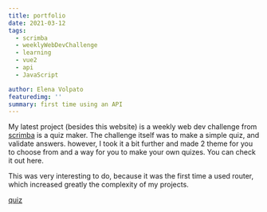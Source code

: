 ```yaml
---
title: portfolio
date: 2021-03-12
tags: 
  - scrimba
  - weeklyWebDevChallenge
  - learning
  - vue2
  - api
  - JavaScript

author: Elena Volpato
featuredimg: ''
summary: first time using an API
---
```


My latest project (besides this website) is a weekly web dev challenge from [scrimba](https://scrimba.com/) is a quiz maker. The challenge itself was to make a simple quiz, and validate answers. however, I took it a bit further and made 2 theme for you to choose from and a way for you to make your own quizes. You can check it out here.

This was very interesting to do, because it was the first time a used router, which increased greatly the complexity of my projects.

[quiz](https://quiz.elenavolpato.me/#/)

